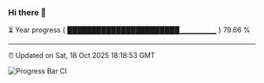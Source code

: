 ### Hi there 👋

⏳ Year progress { ███████████████████████▁▁▁▁▁▁▁ } 79.66 %

---

⏰ Updated on Sat, 18 Oct 2025 18:18:53 GMT

![Progress Bar CI](https://github.com/liununu/liununu/workflows/Progress%20Bar%20CI/badge.svg)

